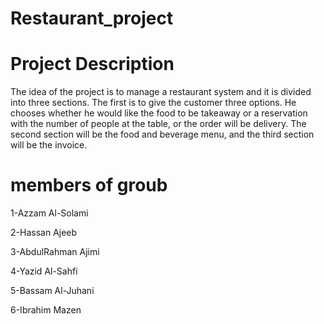 # Restaurant_project


# Project Description


The idea of the project is to manage a restaurant system and it is divided into three sections. The first is to give the customer three options. He chooses whether he would like the food to be takeaway or a reservation with the number of people at the table, or the order will be delivery. The second section will be the food and beverage menu, and the third section will be the invoice.


# members of groub


1-Azzam Al-Solami

2-Hassan Ajeeb

3-AbdulRahman Ajimi

4-Yazid Al-Sahfi

5-Bassam Al-Juhani

6-Ibrahim Mazen
